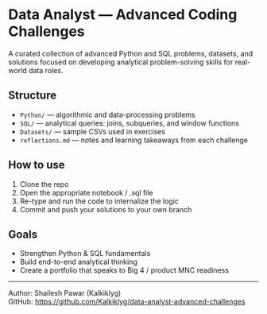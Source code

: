 # Data Analyst — Advanced Coding Challenges

A curated collection of advanced Python and SQL problems, datasets, and solutions focused on developing analytical problem-solving skills for real-world data roles.

## Structure
- `Python/` — algorithmic and data-processing problems
- `SQL/` — analytical queries: joins, subqueries, and window functions
- `Datasets/` — sample CSVs used in exercises
- `reflections.md` — notes and learning takeaways from each challenge

## How to use
1. Clone the repo
2. Open the appropriate notebook / .sql file
3. Re-type and run the code to internalize the logic
4. Commit and push your solutions to your own branch

## Goals
- Strengthen Python & SQL fundamentals
- Build end-to-end analytical thinking
- Create a portfolio that speaks to Big 4 / product MNC readiness

---

Author: Shailesh Pawar (Kalkiklyg)  
GitHub: https://github.com/Kalkiklyg/data-analyst-advanced-challenges
